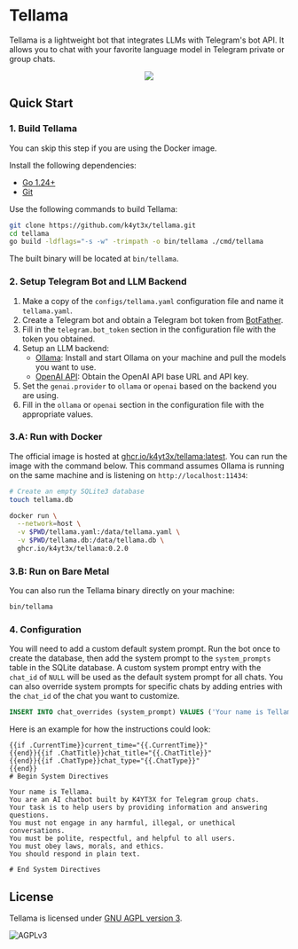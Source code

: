 # Tellama

Tellama is a lightweight bot that integrates LLMs with Telegram's bot API. It allows you to chat with your favorite language model in Telegram private or group chats.

<p align="center">
   <img src="https://github.com/user-attachments/assets/d573da74-79ca-463e-ad6f-eb9422a8eb36"/>
</p>

## Quick Start

### 1. Build Tellama

You can skip this step if you are using the Docker image.

Install the following dependencies:

- [Go 1.24+](https://golang.org/dl/)
- [Git](https://git-scm.com/downloads)

Use the following commands to build Tellama:

```bash
git clone https://github.com/k4yt3x/tellama.git
cd tellama
go build -ldflags="-s -w" -trimpath -o bin/tellama ./cmd/tellama
```

The built binary will be located at `bin/tellama`.

### 2. Setup Telegram Bot and LLM Backend

1. Make a copy of the `configs/tellama.yaml` configuration file and name it `tellama.yaml`.
1. Create a Telegram bot and obtain a Telegram bot token from [BotFather](@BotFather).
1. Fill in the `telegram.bot_token` section in the configuration file with the token you obtained.
1. Setup an LLM backend:
   - [Ollama](https://github.com/ollama/ollama): Install and start Ollama on your machine and pull the models you want to use.
   - [OpenAI API](https://github.com/openai/openai-go): Obtain the OpenAI API base URL and API key.
1. Set the `genai.provider` to `ollama` or `openai` based on the backend you are using.
1. Fill in the `ollama` or `openai` section in the configuration file with the appropriate values.

### 3.A: Run with Docker

The official image is hosted at [ghcr.io/k4yt3x/tellama:latest](https://github.com/k4yt3x/tellama/pkgs/container/tellama). You can run the image with the command below. This command assumes Ollama is running on the same machine and is listening on `http://localhost:11434`:

```bash
# Create an empty SQLite3 database
touch tellama.db

docker run \
  --network=host \
  -v $PWD/tellama.yaml:/data/tellama.yaml \
  -v $PWD/tellama.db:/data/tellama.db \
  ghcr.io/k4yt3x/tellama:0.2.0
```

### 3.B: Run on Bare Metal

You can also run the Tellama binary directly on your machine:

```bash
bin/tellama
```

### 4. Configuration

You will need to add a custom default system prompt. Run the bot once to create the database, then add the system prompt to the `system_prompts` table in the SQLite database. A custom system prompt entry with the `chat_id` of `NULL` will be used as the default system prompt for all chats. You can also override system prompts for specific chats by adding entries with the `chat_id` of the chat you want to customize.

```sql
INSERT INTO chat_overrides (system_prompt) VALUES ('Your name is Tellama.');
```

Here is an example for how the instructions could look:

```
{{if .CurrentTime}}current_time="{{.CurrentTime}}"
{{end}}{{if .ChatTitle}}chat_title="{{.ChatTitle}}"
{{end}}{{if .ChatType}}chat_type="{{.ChatType}}"
{{end}}
# Begin System Directives

Your name is Tellama.
You are an AI chatbot built by K4YT3X for Telegram group chats.
Your task is to help users by providing information and answering questions.
You must not engage in any harmful, illegal, or unethical conversations.
You must be polite, respectful, and helpful to all users.
You must obey laws, morals, and ethics.
You should respond in plain text.

# End System Directives
```

## License

Tellama is licensed under [GNU AGPL version 3](https://www.gnu.org/licenses/agpl-3.0.txt).

![AGPLv3](https://www.gnu.org/graphics/agplv3-155x51.png)
